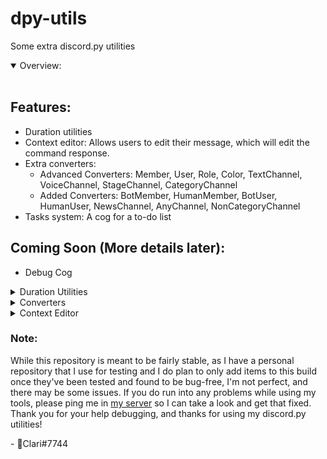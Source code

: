 # dpy-utils
Some extra discord.py utilities

<details open>
<summary>Overview:</summary><br>

## Features:
* Duration utilities
* Context editor: Allows users to edit their message, which will edit the command response.
* Extra converters: 
  * Advanced Converters: Member, User, Role, Color, TextChannel, VoiceChannel, StageChannel, CategoryChannel
  * Added Converters: BotMember, HumanMember, BotUser, HumanUser, NewsChannel, AnyChannel, NonCategoryChannel
* Tasks system: A cog for a to-do list

## Coming Soon (More details later):
* Debug Cog
</details>

<details>
<summary>Duration Utilities</summary><br>

## Utilities:
* `duration.DurationParser`: A converter that converts input from `1y1w1d1h1m1s` format to seconds.
* `duration.parse`: Accepts seconds or `datetime.timedelta`, and changes it to a `collections.namedtuple` with each unit in it individually (`duration.ParsedDuration(years=1, weeks=1, days=1, hours=1, minutes=1, seconds=1)`)
* `duration.strfdur`: Accepts seconds, `datetime.timedelta`, or `duration.ParsedDuration` and converts it to a human-readable string.
  - Example: `10000 seconds` -> `2 hours, 46 minutes, and 40 seconds`

## Usage:
To use the utilities provided in this module, just import `DPyUtils.duration`
</details>

<details>
<summary>Converters</summary><br>


</details>

<details>
<summary>Context Editor</summary><br>


</details>



### Note:
While this repository is meant to be fairly stable, as I have a personal repository that I use for testing and I do plan to only add items to this build once they've been tested and found to be bug-free, I'm not perfect, and there may be some issues. If you do run into any problems while using my tools, please ping me in [my server](https://discord.gg/EQkDnBS) so I can take a look and get that fixed. 
Thank you for your help debugging, and thanks for using my discord.py utilities!

\- 💜Clari#7744
